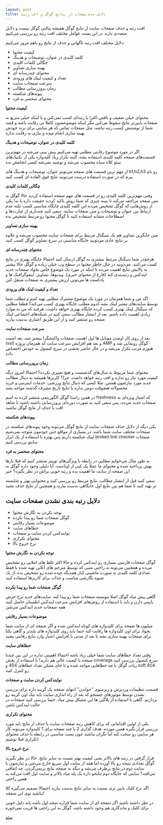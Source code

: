 ```yaml
---
layout: post
title: دلایل حذف صفحات از نتایج گوگل و افت رتبه
---
```


افت رتبه و حذف صفحات سایت از نتایج گوگل همیشه پنالتی گوگل نیست و دلایل متعددی داره. در این پست عوامل مختلف افت رتبه رو بررسی می‌کنیم

دلایل مختلف افت رتبه ناگهانی و حذف از نتایج رو باهم مرور می‌کنیم:

- کیفیت محتوا
- کلمه کلیدی در عنوان، توضیحات و هدینگ
- چگالی کلمات کلیدی
- بهینه سازی تصاویر
- محتوای چندرسانه ای
- تعداد و کیفیت لینک های ورودی
- سرعت صفحات سایت
- زمان بروزرسانی مطالب
- پیوندهای شکسته
- محتوای منحصر به فرد

**کیفیت محتوا**

محتوای خیلی ضعیف و ناقص اکثرا یا رتبه‌ای کسب نمی‌کنن و یا اینکه خیلی سریع به صفحات پایین‌تر نتایج سقوط می‌کنن مگر اینکه موضوعشون کاملا بی رقابت باشه و قصد شما از نوشتنش کسب رتبه نباشه، مثل صفحات تماس که هر سایتی برای برند خودش بهینه سازی انجام میده و نیازی به رقابت نداره

**کلمه کلیدی در عنوان، توضیحات و هدینگ**

اگر در مورد موضوع رقابتی مطلبی تهیه می‌کنیم پیش بینی می‌شه در مهم‌ترین قسمت‌های صفحه کلمه کلیدی استفاده بشه، البته تکرار زیاد کلیدواژه یکی از تکنیک‌های سئو کلاه سیاه محسوب می‌شه و توصیه نمی‌شه کسی انجامش بده

از مهم ترین قسمت های صفحه می‌تونم عنوان، توضیحات و هدینگ های h1,h2,h3 رو نام ببرم که در صورت استفاده درست می‌تونید نتایج فوق العاده ای کسب کنید

**چگالی کلمات کلیدی**

وقتی مهم‌ترین کلمه کلیدی رو در قسمت های مهم صفحه استفاده کردید حالا گوگل به متن صفحه مراجعه می‌کنه تا ببینه چیزی که شما روش تاکید کردید حقیقت داره یا نه! یکی از روش‌هایی که گوگل تشخیص می‌ده این کلمه کلیدی جایگاه مناسبی کسب نکنه عدم ارتباط بین عنوان و توضیحات و متن صفحات سایته. سعی کنید چندباری از عبارت‌ها و اصطلاحات مشابه استفاده کنید تا گوگل محتوا رو مرتبط تشخیص بده

**بهینه سازی تصاویر**

متن جایگزین تصاویر هم یک سیگنال مرتبط برای صفحات سایت محسوب می‌شه و علاوه بر نتایج عادی می‌تونید جایگاه مناسبی در سرچ تصاویر گوگل کسب کنید

**محتوای چندرسانه ای**

هرچقدر شما سیگنال مرتبط بیشتری به گوگل ارسال کنید احتمالا جایگاه بهتری در نتایج کسب می‌کنید. می‌دونید در حال حاظر محتوا در سطح وب خیلی زیاده و گوگل حالا بیشتر به پالایش نتایج اهمیت می‌ده تا اینکه در مورد یک موضوع خاص بخواد صفحات جدید ایندکس و رتبه‌بندی کنه (فارغ از محتوای خبری). ویدیوها، تصاویر، اینفوگرافیک ها و پادکست ها می‌تونن ارزش بیشتری به صفحات منتقل کنن

**تعداد و کیفیت لینک های ورودی**

اگه من و شما همزمان در مورد یک موضوع مشترک مطلبی تهیه کنیم و مطلب شما توسط سایت‌های معتبر لینک بشه کدوم مطلب جایگاه بهتری کسب می‌کنه؟ قطعا مطلبی که سیگنال لینک بهتری کسب کرده جایگاه بهتری خواهد داشت، هرچند که من به موارد زیادی اهمیت داده باشم. بعد از انتشار مطالب سعی کنید در شبکه‌های اجتماعی لینک صفحه رو منتشر کنید و از این طریق اعتباری بدست بیارید

**سرعت صفحات سایت**

بعد از روی کار اومدن موبایل ها اول اهمیت صفحات واکنشگرا بیشتر شد، بعد امنیت (ssl) و بعد هم افزایش سرعت سایت که همزمان پروژه AMP گوگل رونمایی شد و هنوزم مرتب تکرار می‌شه و در حال حاضر بخشی در سرچ کنسول به خودش اختصاص داده

**زمان بروزرسانی مطالب**

محتوای شما مربوط به سال‌های گذشتست و هیچ تغییری نکرده؟ احتمالا امروز دیگه کیفیت مورد نیاز رو نداره و افت رتبه خواهد داشت. چرا؟ کاربرها همیشه به دنبال مطالب جدید مورد نیازشون هستن. مثلا کسی که دنبال نتایج ورزشی، خدمات اینترنتی و خرید محصولاته هیچوقت دوس نداره با نتایج تاریخ مصرف گذشته مواجه بشه

در همین راستا گوگل الگوریتمی منتشر کرده به اسم freshness که امتیاز ویژه‌ای به صفحات جدید می‌ده، پس سعی کنید به صورت دوره‌ای بروزرسانی داشته باشید تا شاهد افت یا حذف از نتایج گوگل نباشید

**پیوندهای شکسته**

یکی دیگه از دلایل حذف صفحات سایت از نتایج گوگل می‌تونه وجود پیوندهای شکسته در صفحات مختلف سایت شما باشه. در بسیاری از مواقع حتی خودمون متوجه نمی‌شیم لینک شکسته داریم پس بهتره با استفاده از یک ابزار broken link checker صفحات سایتو بررسی کنیم

**محتوای منحصر به فرد**

به طور مثال می‌خوایم مطلبی در رابطه با ویژگی‌های توییتر منتشر کنیم که قبلا بارها بهش پرداخته شده و محتوای ما عملا یک کپی از اوناست. آیا دلیلی وجود داره گوگل به این صفحه از سایت ما اهمیت بده و رتبه خوبی براش در نظر بگیره؟ خیر

سعی کنید قبل از انتشار مطالب، نتایج مرتبط رو بررسی کنید و محتوایی بهتر و شایسته تر تهیه کنید تا شما هم بین نتایج اول جایگاهی بدست بیارید و همچنین از نتایج حذف نشید

## دلایل رتبه بندی نشدن صفحات سایت

- توجه نکردن به نگارش محتوا
- گوگل صفحات شما رو پیدا نکرده
- موضوعات بسیار رقابتی
- خطاهای سایت
- نوایندکس کردن سایت و صفحات
- محتوای تکراری
- نرخ خروج بالا

**توجه نکردن به نگارش محتوا**

گوگل صفحات فارسی بسیاری رو ایندکس کرده و حالا اکثر غلط های املایی رو تشخیص می‌ده و همچنین می‌تونه به راحتی متنی که توسط مترجم های آنلاین تهیه شده یا فقط تعدادی کلمه کلیدی به صورت ماشینی کنار همدیگه چیده شده رو تشخیص بده. از یک شیوه نگارشی مناسب و جذاب برای کاربرها استفاده کنید

**گوگل صفحات شما رو پیدا نکرده**

گاهی پیش میاد گوگل اصلا نتونسته صفحات شما رو پیدا کنه. سایت‌های جدید نرخ خزش پایینی دارن و باید با استفاده از روش‌های افزایش سرعت ایندکس اطمینان حاصل کنید همه صفحات جدید ایندکس می‌شن

**موضوعات بسیار رقابتی**

میلیون ها صفحه برای کلیدواژه های کوتاه ایندکس شده و اگر صفحه ای از سایت شما بخواد برای اون کلیدواژه ها رقابت کنه حتما باید روی کلیدواژه های بلندتر و گاهی یکتا برای صفحات بهینه سازی بشه تا بعد از مدتی با افزایش اعتبار وارد نتایج رقابتی بشید

**خطاهای سایت**

وقتی تعداد خطاهای سایت شما خیلی زیاد باشه احتمالا اهمیتی نداره در این بین چندتا صفحه با کیفیت عالی هم دارید! با استفاده از بخش coverage سرچ کنسول بررسی کنید ربات گوگل با چه خطاهایی مواجه شده و تا جای ممکن تعداد خطاهای 404 و soft 404 رو کنترل کنید

**نوایندکس کردن سایت و صفحات**

قسمت تنظیمات وردپرس و زیرمنوی “خواندن” انتهای صفحه یک گزینه داره برای بررسی نشدن توسط موتورهای جستجو که بعد از راه اندازی سایت باید تیک اون گزینه رو برداریم. گاهی با استفاده از پلاگین ها این مشکل پیش میاد. حتما بررسی کنید صفحات در حالت ایندکس باشن

**محتوای تکراری**

یکی از اولین اقداماتی که برای کاهش رتبه صفحات سایت یا حذف از نتایج باید مورد بررسی قرار بگیره همین مورده. هدف گذاری 2 یا چند صفحه برای 1 کلیدواژه می‌تونه کار هر سایتی رو سخت کنه اما نگران نباشید چون پست مناسبی در رابطه با حذف محتوای تکراری قبلا نوشتم!

**نرخ خروج بالا**

قرار گرفتن در رتبه های بالاتر یعنی کیفیت بهتر نسبت به سایر نتایج. حالا در نظر بگیرید گوگل تعدادی نتیجه رو بالا آورده اما همه از سایت اول سریع خارج می‌شن و نیازشون با سایت دوم در نتایج برطرف می‌شه و دیگه به صفحه نتایج برنمی‌گردن، چه اتفاقی می‌افته؟ سایتی که جایگاه دوم نتایجو داره یک پله میاد بالاتر و سایت اول افت می‌کنه به همین راحتی

اگه نرخ کلیک پایین تری نسبت به سایر نتایج بدست بیارید احتمالا تصمیم می‌گیره کلا نباشید توی این صفحه!

در نظر داشته باشید اگر صفحه ای از سایت شما قراره نتیجه اول باشه باید دلیل خوبی برای کلیک و ماندگاری هم وجود داشته باشه. گوگل به این راحتی ها فریب نمی‌خوره

<a href="{{ site.url }}/seo" class="button">سئو</a>
